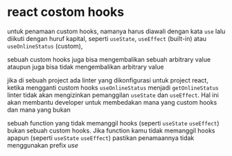 # react costom hooks

untuk penamaan custom hooks, namanya harus diawali dengan kata `use` lalu diikuti dengan huruf kapital,
seperti `useState`, `useEffect` (built-in) atau `useOnlineStatus` (custom),

sebuah custom hooks juga bisa mengembalikan sebuah arbitrary value ataupun juga bisa tidak mengembalikan arbitrary value

jika di sebuah project ada linter yang dikonfigurasi untuk project react, ketika mengganti custom hooks `useOnlineStatus` menjadi `getOnlineStatus` linter tidak akan mengizinkan pemanggilan `useState` dan `useEffect`.
Hal ini akan membantu developer untuk membedakan mana yang custom hooks dan mana yang bukan

sebuah function yang tidak memanggil hooks (seperti `useState` `useEffect`) bukan sebuah custom hooks.
Jika function kamu tidak memanggil hooks apapun (seperti `useState` `useEffect`) pastikan penamaannya tidak menggunakan prefix _use_
